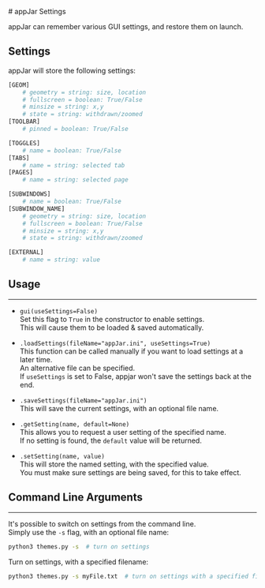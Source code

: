 # appJar Settings

appJar can remember various GUI settings, and restore them on launch.  

## Settings

appJar will store the following settings:

```sh
[GEOM]
    # geometry = string: size, location
    # fullscreen = boolean: True/False
    # minsize = string: x,y
    # state = string: withdrawn/zoomed
[TOOLBAR]
    # pinned = boolean: True/False

[TOGGLES]
    # name = boolean: True/False
[TABS]
    # name = string: selected tab
[PAGES]
    # name = string: selected page

[SUBWINDOWS]
    # name = boolean: True/False
[SUBWINDOW_NAME]
    # geometry = string: size, location
    # fullscreen = boolean: True/False
    # minsize = string: x,y
    # state = string: withdrawn/zoomed

[EXTERNAL]
    # name = string: value
```

## Usage  
---

* `gui(useSettings=False)`  
    Set this flag to `True` in the constructor to enable settings.  
    This will cause them to be loaded & saved automatically.  

* `.loadSettings(fileName="appJar.ini", useSettings=True)`  
    This function can be called manually if you want to load settings at a later time.  
    An alternative file can be specified.  
    If `useSettings` is set to False, appjar won't save the settings back at the end.  

* `.saveSettings(fileName="appJar.ini")`  
    This will save the current settings, with an optional file name.  

* `.getSetting(name, default=None)`  
    This allows you to request a user setting of the specified name.  
    If no setting is found, the `default` value will be returned.  

* `.setSetting(name, value)`  
    This will store the named setting, with the specified value.  
    You must make sure settings are being saved, for this to take effect.  

## Command Line Arguments  
---

It's possible to switch on settings from the command line.  
Simply use the `-s` flag, with an optional  file name:  

```sh
python3 themes.py -s  # turn on settings
```
Turn on settings, with a specified filename:  
```sh
python3 themes.py -s myFile.txt  # turn on settings with a specified filename
```
